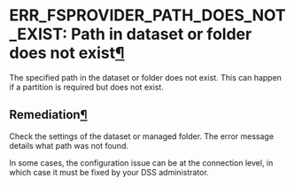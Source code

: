 ERR\_FSPROVIDER\_PATH\_DOES\_NOT\_EXIST: Path in dataset or folder does not exist[¶](#err-fsprovider-path-does-not-exist-path-in-dataset-or-folder-does-not-exist "Permalink to this heading")
==============================================================================================================================================================================================


The specified path in the dataset or folder does not exist.
This can happen if a partition is required but does not exist.



Remediation[¶](#remediation "Permalink to this heading")
--------------------------------------------------------


Check the settings of the dataset or managed folder. The error message details what path was not found.


In some cases, the configuration issue can be at the connection level, in which case it must be fixed by your DSS administrator.